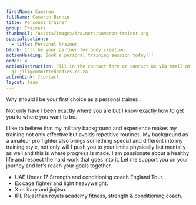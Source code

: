 ```yaml
---
firstName: Cameron
fullName: Cameron Birnie
title: Personal trainer
group: Trainers
thumbnail: /assets/images/trainers/cameron-trainer.png
specialisations:
  - title: Personal trainer
blurb: I'll be your partner for body creation.
actionHeading: Book a personal training session today!!!
order: 4
actionInstruction: Fill in the contact form or contact us via email at
  gi-jill@committedbodies.co.za
actionLink: /contact
layout: team
---
```

Why should I be your first choice as a personal trainer...

Not only have I been exactly where you are but I know exactly how to get you to where you want to be. 

I like to believe that my military background and experience makes my training not only effective but avoids repetitive routines. My background as a amateur pro fighter also brings something special and different into my training style, not only will I push you to your limits physically but mentally as well and this is where progress is made. I am passionate about a healthy life and respect the hard work that goes into it. Let me support you on your journey and let's reach your goals together. 

* UAE Under 17 Strength and conditioning coach England Tour.
* Ex cage fighter and light heavyweight.
* X military and jiujitsu.
* IPL Rajasthan royals academy fitness, strength & conditioning coach.